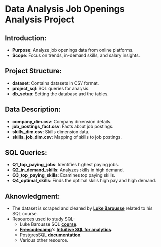 # Data Analysis Job Openings Analysis Project

## Introduction:
- **Purpose**: Analyze job openings data from online platforms.
- **Scope**: Focus on trends, in-demand skills, and salary insights.

## Project Structure:
- **dataset**: Contains datasets in CSV format.
- **project_sql**: SQL queries for analysis.
- **db_setup**: Setting the database and the tables.

## Data Description:
- **company_dim.csv**: Company dimension details.
- **job_postings_fact.csv**: Facts about job postings.
- **skills_dim.csv**: Skills dimension data.
- **skills_job_dim.csv**: Mapping of skills to job postings.

## SQL Queries:
- **Q1_top_paying_jobs**: Identifies highest paying jobs.
- **Q2_in_demand_skills**: Analyzes skills in high demand.
- **Q3_top_paying_skills**: Examines top paying skills.
- **Q4_optimal_skills**: Finds the optimal skills high pay and high demand.

## Aknowledgment:
- The dataset is scraped and cleaned by [**Luke Barousse**](https://www.youtube.com/@LukeBarousse) related to his SQL course.
- Resources used to study SQL:
  - Luke Barousse SQL [**course**](https://www.lukebarousse.com/sql).
  - [**Freecodecamp**](https://www.freecodecamp.org)'s [**Intuitive SQL for analytics**](https://www.youtube.com/watch?v=mXW7JHJM34k&t=885s).
  - PostgresSQL [**documentation**](https://www.postgresql.org/docs/current/index.html).
  - Various other resource.